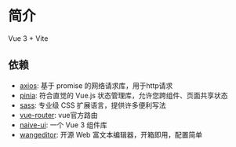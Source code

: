 # 简介 

Vue 3 + Vite

## 依赖

* [axios](https://www.axios-http.cn/): 基于 promise 的网络请求库，用于http请求
* [pinia](https://pinia.vuejs.org/zh/): 符合直觉的 Vue.js 状态管理库，允许您跨组件、页面共享状态
* [sass](https://sass.bootcss.com/index.html): 专业级 CSS 扩展语言，提供许多便利写法
* [vue-router](https://router.vuejs.org/zh/): vue官方路由
* [naive-ui](https://www.naiveui.com/zh-CN/light): 一个 Vue 3 组件库
* [wangeditor](https://www.wangeditor.com/): 开源 Web 富文本编辑器，开箱即用，配置简单